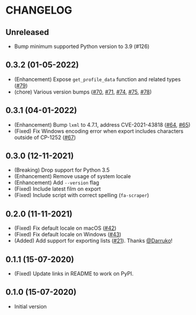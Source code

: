 # CHANGELOG

## Unreleased

- Bump minimum supported Python version to 3.9 (#126)

## 0.3.2 (01-05-2022)

- (Enhancement) Expose `get_profile_data` function and related types ([#79][])
- (chore) Various version bumps ([#70][], [#71][], [#74][], [#75][], [#78][])

## 0.3.1 (04-01-2022)

- (Enhancement) Bump `lxml` to 4.7.1, address CVE-2021-43818 ([#64][], [#65][])
- (Fixed) Fix Windows encoding error when export includes characters outside of CP-1252 ([#67][])

## 0.3.0 (12-11-2021)

- (Breaking) Drop support for Python 3.5
- (Enhancement) Remove usage of system locale
- (Enhancement) Add `--version` flag
- (Fixed) Include latest film on export
- (Fixed) Include script with correct spelling (`fa-scraper`)

## 0.2.0 (11-11-2021)

- (Fixed) Fix default locale on macOS ([#42][])
- (Fixed) Fix default locale on Windows ([#43][])
- (Added) Add support for exporting lists ([#21][]). Thanks [@Darruko][]!

## 0.1.1 (15-07-2020)

- (Fixed) Update links in README to work on PyPI.

## 0.1.0 (15-07-2020)

- Initial version

<!--- The following link definition list is generated by PimpMyChangelog --->
[#21]: https://github.com/mx-psi/fa-scraper/issues/21
[#42]: https://github.com/mx-psi/fa-scraper/issues/42
[#43]: https://github.com/mx-psi/fa-scraper/issues/43
[#64]: https://github.com/mx-psi/fa-scraper/issues/64
[#65]: https://github.com/mx-psi/fa-scraper/issues/65
[#67]: https://github.com/mx-psi/fa-scraper/issues/67
[#70]: https://github.com/mx-psi/fa-scraper/issues/70
[#71]: https://github.com/mx-psi/fa-scraper/issues/71
[#74]: https://github.com/mx-psi/fa-scraper/issues/74
[#75]: https://github.com/mx-psi/fa-scraper/issues/75
[#78]: https://github.com/mx-psi/fa-scraper/issues/78
[#79]: https://github.com/mx-psi/fa-scraper/issues/79
[@Darruko]: https://github.com/Darruko
[@darruko]: https://github.com/darruko
